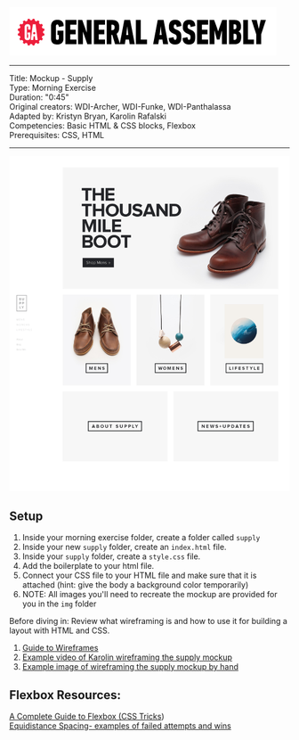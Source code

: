 ![](/ga_cog.png)

---
Title: Mockup - Supply<br>
Type: Morning Exercise <br>
Duration: "0:45"<br>
Original creators: WDI-Archer, WDI-Funke, WDI-Panthalassa<br>
Adapted by: Kristyn Bryan, Karolin Rafalski<br>      Competencies: Basic HTML & CSS blocks, Flexbox<br>
Prerequisites: CSS, HTML <br>

---

![](mockup.png)

## Setup
1. Inside your morning exercise folder, create a folder called `supply`<br>
2. Inside your new `supply` folder, create an `index.html` file.<br>
2. Inside your `supply` folder, create a `style.css` file.<br>
3. Add the boilerplate to your html file.<br>
4. Connect your CSS file to your HTML file and make sure that it is attached (hint: give the body a background color temporarily)<br>
5. NOTE: All images you'll need to recreate the mockup are provided for you in the `img` folder

Before diving in: Review what wireframing is and how to use it for building a layout with HTML and CSS.

1. [Guide to Wireframes](https://webdesign.tutsplus.com/articles/a-beginners-guide-to-wireframing--webdesign-7399)
2. [Example video of Karolin wireframing the supply mockup](https://youtu.be/fixtY24nzSg)
3. [Example image of wireframing the supply mockup by hand](https://imgur.com/N611F5d.png)


## Flexbox Resources:
[A Complete Guide to Flexbox (CSS Tricks](https://css-tricks.com/snippets/css/a-guide-to-flexbox/)) <br>
[Equidistance Spacing- examples of failed attempts and wins](https://css-tricks.com/equidistant-objects-with-css/)

